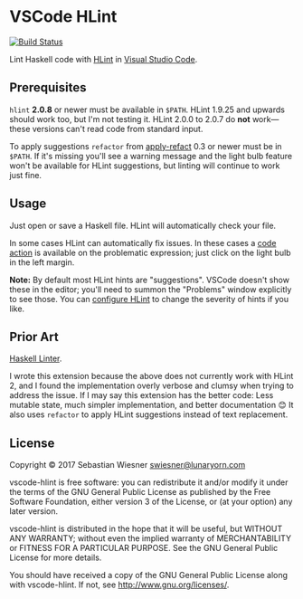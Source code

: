 # VSCode HLint

[![Build Status](https://travis-ci.org/lunaryorn/vscode-hlint.svg?branch=master)](https://travis-ci.org/lunaryorn/vscode-hlint)

Lint Haskell code with [HLint][] in [Visual Studio Code][code].

[HLint]: https://github.com/ndmitchell/hlint
[code]: https://code.visualstudio.com

## Prerequisites

`hlint` **2.0.8** or newer must be available in `$PATH`.  HLint 1.9.25 and upwards should work too, but I'm not testing it.  HLint 2.0.0 to 2.0.7 do **not** work—these versions can't read code from standard input.

To apply suggestions `refactor` from [apply-refact][] 0.3 or newer must be in `$PATH`.  If it's missing you'll see a warning message and the light bulb feature won't be available for HLint suggestions, but linting will continue to work just fine.

[apply-refact]: https://github.com/mpickering/apply-refact

## Usage

Just open or save a Haskell file.  HLint will automatically check your file.

In some cases HLint can automatically fix issues.  In these cases a [code action][] is available on the problematic expression; just click on the light bulb in the left margin.

**Note:** By default most HLint hints are "suggestions".  VSCode doesn't show these in the editor; you'll need to summon the "Problems" window explicitly to see those.  You can [configure HLint][1] to change the severity of hints if you like.

[1]: https://github.com/ndmitchell/hlint#customizing-the-hints
[code action]: https://code.visualstudio.com/docs/editor/editingevolved#_code-action

## Prior Art

[Haskell Linter](https://github.com/hoovercj/vscode-haskell-linter).

I wrote this extension because the above does not currently work with HLint 2, and I found the implementation overly verbose and clumsy when trying to address the issue.  If I may say this extension has the better code: Less mutable state, much simpler implementation, and better documentation :blush:  It also uses `refactor` to apply HLint suggestions instead of text replacement.

## License

Copyright © 2017  Sebastian Wiesner <swiesner@lunaryorn.com>

vscode-hlint is free software: you can redistribute it and/or modify it under the terms of the GNU General Public License as published by the Free Software Foundation, either version 3 of the License, or (at your option) any later version.

vscode-hlint is distributed in the hope that it will be useful, but WITHOUT ANY WARRANTY; without even the implied warranty of MERCHANTABILITY or FITNESS FOR A PARTICULAR PURPOSE.  See the GNU General Public License for more details.

You should have received a copy of the GNU General Public License along with vscode-hlint.  If not, see <http://www.gnu.org/licenses/>.
